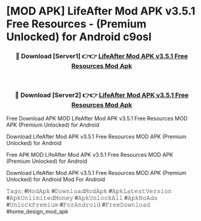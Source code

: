 # [MOD APK] LifeAfter Mod APK v3.5.1 Free Resources - (Premium Unlocked) for Android c9osl



<div align="center">
<h3>🔴 Download [Server1] 👉👉 <a href="https://momento.my/?title=LifeAfter_Mod_APK_v3.5.1_Free_Resources">LifeAfter Mod APK v3.5.1 Free Resources Mod Apk</a></h3><br>

<h3>🔴 Download [Server2] 👉👉 <a href="https://momento.my/?title=LifeAfter_Mod_APK_v3.5.1_Free_Resources">LifeAfter Mod APK v3.5.1 Free Resources Mod Apk</a></h3>
</div>



Free Download APK MOD LifeAfter Mod APK v3.5.1 Free Resources MOD APK (Premium Unlocked) for Android

Download LifeAfter Mod APK v3.5.1 Free Resources MOD APK (Premium Unlocked) for Android

Free APK MOD LifeAfter Mod APK v3.5.1 Free Resources MOD APK (Premium Unlocked) for Android

Download LifeAfter Mod APK v3.5.1 Free Resources MOD APK (Premium Unlocked) for Android Mod For Android

𝚃𝚊𝚐𝚜: #𝙼𝚘𝚍𝙰𝚙𝚔 #𝙳𝚘𝚠𝚗𝚕𝚘𝚊𝚍𝙼𝚘𝚍𝙰𝚙𝚔 #𝙰𝚙𝚔𝙻𝚊𝚝𝚎𝚜𝚝𝚅𝚎𝚛𝚜𝚒𝚘𝚗 #𝙰𝚙𝚔𝚄𝚗𝚕𝚒𝚖𝚒𝚝𝚎𝚍𝙼𝚘𝚗𝚎𝚢 #𝙰𝚙𝚔𝚄𝚗𝚕𝚘𝚌𝚔𝙰𝚕𝚕 #𝙰𝚙𝚔𝙽𝚘𝙰𝚍𝚜 #𝚄𝚗𝚕𝚘𝚌𝚔𝙿𝚛𝚎𝚖𝚒𝚞𝚖 #𝙵𝚘𝚛𝙰𝚗𝚍𝚛𝚘𝚒𝚍 #𝙵𝚛𝚎𝚎𝙳𝚘𝚠𝚗𝚕𝚘𝚊𝚍 #home_design_mod_apk
